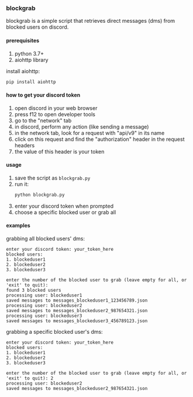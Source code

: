 
### blockgrab

blockgrab is a simple script that retrieves direct messages (dms) from blocked users on discord. 

#### prerequisites

1. python 3.7+
2. aiohttp library

install aiohttp:
```bash
pip install aiohttp
```

#### how to get your discord token

1. open discord in your web browser
2. press f12 to open developer tools
3. go to the "network" tab
4. in discord, perform any action (like sending a message)
5. in the network tab, look for a request with "api/v9" in its name
6. click on this request and find the "authorization" header in the request headers
7. the value of this header is your token



#### usage

1. save the script as `blockgrab.py`
2. run it:
   ```bash
   python blockgrab.py
   ```
3. enter your discord token when prompted
4. choose a specific blocked user or grab all

#### examples

grabbing all blocked users' dms:
```
enter your discord token: your_token_here
blocked users:
1. blockeduser1
2. blockeduser2
3. blockeduser3

enter the number of the blocked user to grab (leave empty for all, or 'exit' to quit): 
found 3 blocked users
processing user: blockeduser1
saved messages to messages_blockeduser1_123456789.json
processing user: blockeduser2
saved messages to messages_blockeduser2_987654321.json
processing user: blockeduser3
saved messages to messages_blockeduser3_456789123.json
```

grabbing a specific blocked user's dms:
```
enter your discord token: your_token_here
blocked users:
1. blockeduser1
2. blockeduser2
3. blockeduser3

enter the number of the blocked user to grab (leave empty for all, or 'exit' to quit): 2
processing user: blockeduser2
saved messages to messages_blockeduser2_987654321.json
```



